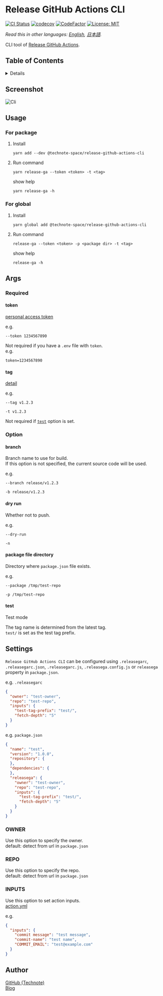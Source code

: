 # Release GitHub Actions CLI

[![CI Status](https://github.com/technote-space/release-github-actions-cli/workflows/CI/badge.svg)](https://github.com/technote-space/release-github-actions-cli/actions)
[![codecov](https://codecov.io/gh/technote-space/release-github-actions-cli/branch/master/graph/badge.svg)](https://codecov.io/gh/technote-space/release-github-actions-cli)
[![CodeFactor](https://www.codefactor.io/repository/github/technote-space/release-github-actions-cli/badge)](https://www.codefactor.io/repository/github/technote-space/release-github-actions-cli)
[![License: MIT](https://img.shields.io/badge/License-MIT-blue.svg)](https://github.com/technote-space/release-github-actions-cli/blob/master/LICENSE)

*Read this in other languages: [English](README.md), [日本語](README.ja.md).*

CLI tool of [Release GitHub Actions](https://github.com/technote-space/release-github-actions).

## Table of Contents

<!-- START doctoc generated TOC please keep comment here to allow auto update -->
<!-- DON'T EDIT THIS SECTION, INSTEAD RE-RUN doctoc TO UPDATE -->
<details>
<summary>Details</summary>

- [Usage](#usage)
  - [For global](#for-global)
  - [For package](#for-package)
- [Args](#args)
  - [Required](#required)
  - [Option](#option)
- [Settings](#settings)
  - [OWNER](#owner)
  - [REPO](#repo)
  - [INPUTS](#inputs)
- [Author](#author)

</details>
<!-- END doctoc generated TOC please keep comment here to allow auto update -->

## Screenshot
![Cli](https://github.com/technote-space/release-github-actions-cli/raw/images/cli.gif)

## Usage
### For package
1. Install
    ```shell script
    yarn add --dev @technote-space/release-github-actions-cli
    ```
1. Run command
    ```shell script
    yarn release-ga --token <token> -t <tag>
    ```

    show help
    
    ```shell script
    yarn release-ga -h
    ```

### For global
1. Install
    ```shell script
    yarn global add @technote-space/release-github-actions-cli
    ```
1. Run command
    ```shell script
    release-ga --token <token> -p <package dir> -t <tag>
    ```

    show help
    
    ```shell script
    release-ga -h
    ```

## Args
### Required
#### token
[personal access token](https://help.github.com/en/github/authenticating-to-github/creating-a-personal-access-token-for-the-command-line)

e.g.
```
--token 1234567890
```

Not required if you have a `.env` file with `token`.  
e.g.
```dotenv
token=1234567890
```

#### tag
[detail](https://github.com/technote-space/release-github-actions#condition)

e.g. 
```
--tag v1.2.3
```

```
-t v1.2.3
```

Not required if [`test`](#test) option is set.

### Option
#### branch
Branch name to use for build.   
If this option is not specified, the current source code will be used.

e.g.
```
--branch release/v1.2.3
```

```
-b release/v1.2.3
```

#### dry run
Whether not to push.

e.g.
```
--dry-run
```

```
-n
```

#### package file directory
Directory where `package.json` file exists.

e.g.
```
--package /tmp/test-repo
```

```
-p /tmp/test-repo
```

#### test
Test mode

The tag name is determined from the latest tag.  
`test/` is set as the test tag prefix.

## Settings
`Release GitHub Actions CLI` can be configured using `.releasegarc`, `.releasegarc.json`, `.releasegarc.js`, `.releasega.config.js` or `releasega` property in `package.json`.

e.g. `.releasegarc`
```json
{
  "owner": "test-owner",
  "repo": "test-repo",
  "inputs": {
    "test-tag-prefix": "test/",
    "fetch-depth": "5"
  }
}
```

e.g. `package.json`
```json
{
  "name": "test",
  "version": "1.0.0",
  "repository": {
  },
  "dependencies": {
  },
  "releasega": {
    "owner": "test-owner",
    "repo": "test-repo",
    "inputs": {
      "test-tag-prefix": "test/",
      "fetch-depth": "5"
    }
  }
}
```

### OWNER
Use this option to specify the owner.  
default: detect from url in `package.json`

### REPO
Use this option to specify the repo.  
default: detect from url in `package.json`

### INPUTS
Use this option to set action inputs.  
[action.yml](https://github.com/technote-space/release-github-actions/blob/master/action.yml)  

e.g.
```json
{
  "inputs": {
    "commit message": "test message",
    "commit-name": "test name",
    "COMMIT_EMAIL": "test@example.com"
  }
}
```

## Author
[GitHub (Technote)](https://github.com/technote-space)  
[Blog](https://technote.space)
